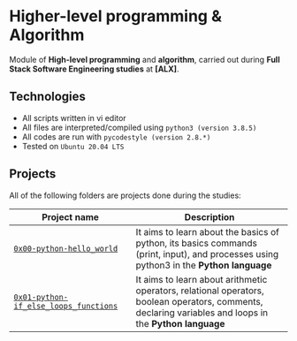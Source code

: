 # Higher-level programming & Algorithm

Module of **High-level programming** and **algorithm**, carried out during **Full Stack Software Engineering studies** at **[ALX]**.

## Technologies
* All scripts written in vi editor
* All files are interpreted/compiled using `python3 (version 3.8.5)`
* All codes are run with `pycodestyle (version 2.8.*)`
* Tested on `Ubuntu 20.04 LTS`

## Projects
All of the following folders are projects done during the studies:

| Project name | Description |
| ------------ | ----------- |
| [`0x00-python-hello_world`](https://github.com/obithelight/alx-higher_level_programming/tree/master/0x00-python-hello_world) | It aims to learn about the basics of python, its basics commands (print, input), and processes using python3 in the **Python language** |
| [`0x01-python-if_else_loops_functions`](https://github.com/obithelight/alx-higher_level_programming/tree/master/0x01-python-if_else_loops_functions) | It aims to learn about arithmetic operators, relational operators, boolean operators, comments, declaring variables and loops in the **Python language** |
